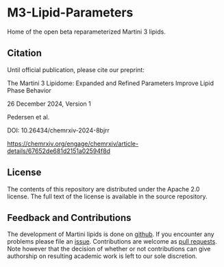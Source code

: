 # M3-Lipid-Parameters

Home of the open beta reparameterized Martini 3 lipids. 

## Citation

Until official publication, please cite our preprint:

The Martini 3 Lipidome: Expanded and Refined Parameters Improve Lipid Phase Behavior

26 December 2024, Version 1

Pedersen et al.

DOI: 10.26434/chemrxiv-2024-8bjrr

https://chemrxiv.org/engage/chemrxiv/article-details/67652de681d2151a02594f8d

## License

The contents of this repository are distributed under the Apache 2.0 license.
The full text of the license is available in the source repository.

## Feedback and Contributions

The development of Martini lipids is done on [github]. If you encounter any problems please file an [issue].
Contributions are welcome as [pull requests]. Note however that the
decision of whether or not contributions can give authorship on resulting
academic work is left to our sole discretion.

[github]: https://github.com/Martini-Force-Field-Initiative/M3-Lipid-Parameters
[issue]: https://github.com/Martini-Force-Field-Initiative/M3-Lipid-Parameters/issues
[pull requests]: https://github.com/Martini-Force-Field-Initiative/M3-Lipid-Parameters/pulls



